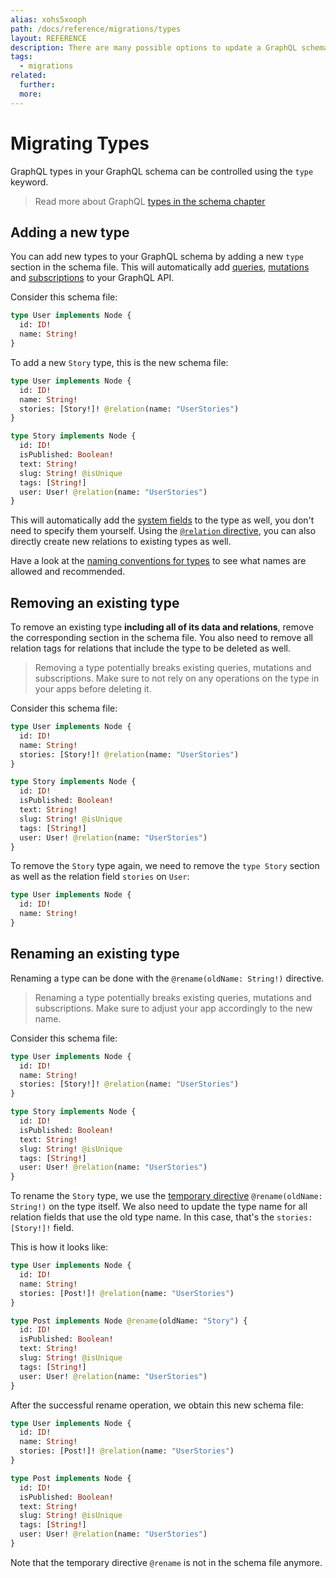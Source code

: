 ```yaml
---
alias: xohs5xooph
path: /docs/reference/migrations/types
layout: REFERENCE
description: There are many possible options to update a GraphQL schema, referred to as schema migrations. Some of them require data migrations as well.
tags:
  - migrations
related:
  further:
  more:
---
```


# Migrating Types

GraphQL types in your GraphQL schema can be controlled using the `type` keyword.

> Read more about GraphQL [types in the schema chapter]()

## Adding a new type

You can add new types to your GraphQL schema by adding a new `type` section in the schema file. This will automatically add [queries](), [mutations]() and [subscriptions]() to your GraphQL API.

Consider this schema file:

```graphql
type User implements Node {
  id: ID!
  name: String!
}
```

To add a new `Story` type, this is the new schema file:

```graphql
type User implements Node {
  id: ID!
  name: String!
  stories: [Story!]! @relation(name: "UserStories")
}

type Story implements Node {
  id: ID!
  isPublished: Boolean!
  text: String!
  slug: String! @isUnique
  tags: [String!]
  user: User! @relation(name: "UserStories")
}
```

This will automatically add the [system fields]() to the type as well, you don't need to specify them yourself. Using the [`@relation` directive](), you can also directly create new relations to existing types as well.

Have a look at the [naming conventions for types]() to see what names are allowed and recommended.

## Removing an existing type

To remove an existing type **including all of its data and relations**, remove the corresponding section in the schema file. You also need to remove all relation tags for relations that include the type to be deleted as well.

> Removing a type potentially breaks existing queries, mutations and subscriptions. Make sure to not rely on any operations on the type in your apps before deleting it.

Consider this schema file:

```graphql
type User implements Node {
  id: ID!
  name: String!
  stories: [Story!]! @relation(name: "UserStories")
}

type Story implements Node {
  id: ID!
  isPublished: Boolean!
  text: String!
  slug: String! @isUnique
  tags: [String!]
  user: User! @relation(name: "UserStories")
}
```

To remove the `Story` type again, we need to remove the `type Story` section as well as the relation field `stories` on `User`:

```graphql
type User implements Node {
  id: ID!
  name: String!
}
```

## Renaming an existing type

Renaming a type can be done with the `@rename(oldName: String!)` directive.

> Renaming a type potentially breaks existing queries, mutations and subscriptions. Make sure to adjust your app accordingly to the new name.

Consider this schema file:

```graphql
type User implements Node {
  id: ID!
  name: String!
  stories: [Story!]! @relation(name: "UserStories")
}

type Story implements Node {
  id: ID!
  isPublished: Boolean!
  text: String!
  slug: String! @isUnique
  tags: [String!]
  user: User! @relation(name: "UserStories")
}
```

To rename the `Story` type, we use the [temporary directive]() `@rename(oldName: String!)` on the type itself. We also need to update the type name for all relation fields that use the old type name. In this case, that's the `stories: [Story!]!` field.

This is how it looks like:


```graphql
type User implements Node {
  id: ID!
  name: String!
  stories: [Post!]! @relation(name: "UserStories")
}

type Post implements Node @rename(oldName: "Story") {
  id: ID!
  isPublished: Boolean!
  text: String!
  slug: String! @isUnique
  tags: [String!]
  user: User! @relation(name: "UserStories")
}
```

After the successful rename operation, we obtain this new schema file:

```graphql
type User implements Node {
  id: ID!
  name: String!
  stories: [Post!]! @relation(name: "UserStories")
}

type Post implements Node {
  id: ID!
  isPublished: Boolean!
  text: String!
  slug: String! @isUnique
  tags: [String!]
  user: User! @relation(name: "UserStories")
}
```

Note that the temporary directive `@rename` is not in the schema file anymore.
